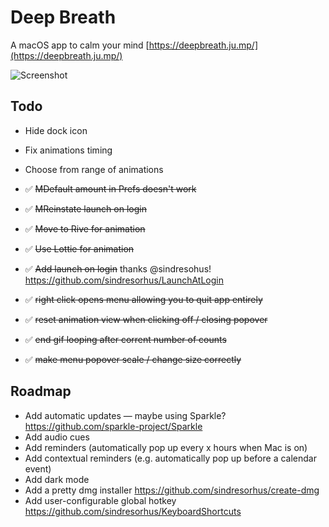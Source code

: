 # Deep Breath
A macOS app to calm your mind
[https://deepbreath.ju.mp/](https://deepbreath.ju.mp/)

![Screenshot](https://i.imgur.com/AaJm62w.png)

## Todo

- Hide dock icon
- Fix animations timing
- Choose from range of animations

- ✅ ~~MDefault amount in Prefs doesn't work~~
- ✅ ~~MReinstate launch on login~~
- ✅ ~~Move to Rive for animation~~ 
- ✅ ~~Use Lottie for animation~~ 
- ✅ ~~Add launch on login~~ thanks @sindresohus! https://github.com/sindresorhus/LaunchAtLogin
- ✅ ~~right click opens menu allowing you to quit app entirely~~
- ✅ ~~reset animation view when clicking off / closing popover~~
- ✅ ~~end gif looping after corrent number of counts~~
- ✅ ~~make menu popover scale / change size correctly~~

## Roadmap
- Add automatic updates — maybe using Sparkle? https://github.com/sparkle-project/Sparkle
- Add audio cues
- Add reminders (automatically pop up every x hours when Mac is on)
- Add contextual reminders (e.g. automatically pop up before a calendar event)
- Add dark mode
- Add a pretty dmg installer https://github.com/sindresorhus/create-dmg
- Add user-configurable global hotkey https://github.com/sindresorhus/KeyboardShortcuts
